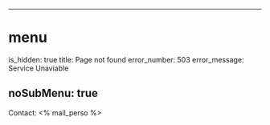 ----- 
# menu
is_hidden: true
title: Page not found
error_number: 503
error_message: Service Unaviable

noSubMenu: true
-----
Contact: <% mail_perso %>
